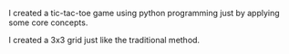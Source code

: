 I created a tic-tac-toe game using python programming just by applying some core concepts. 

I created a 3x3 grid just like the traditional method. 
